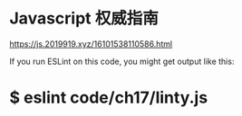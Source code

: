 # Javascript 权威指南
https://js.2019919.xyz/16101538110586.html

If you run ESLint on this code, you might get output like this:

# $ eslint code/ch17/linty.js
